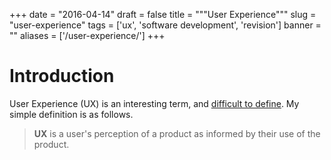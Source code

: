 
+++
date = "2016-04-14"
draft = false
title = """User Experience"""
slug = "user-experience"
tags = ['ux', 'software development', 'revision']
banner = ""
aliases = ['/user-experience/']
+++

# Introduction
User Experience (UX) is an interesting term, and [difficult to define](https://www.allaboutux.org/ux-definitions). My simple definition is as follows.
> **UX** is a user's perception of a product as informed by their use of the product.
